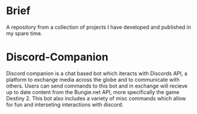 # Brief
A repository from a collection of projects I have developed and published in my spare time.

# Discord-Companion
Discord companion is a chat based bot which iteracts with Discords API, a platform to exchange media across the globe and to communicate with others. Users can send commands to this bot and in exchange will recieve up to date content from the Bungie.net API, more specifically the game Destiny 2. This bot also includes a variety of misc commands which allow for fun and interseting interactions with discord.
